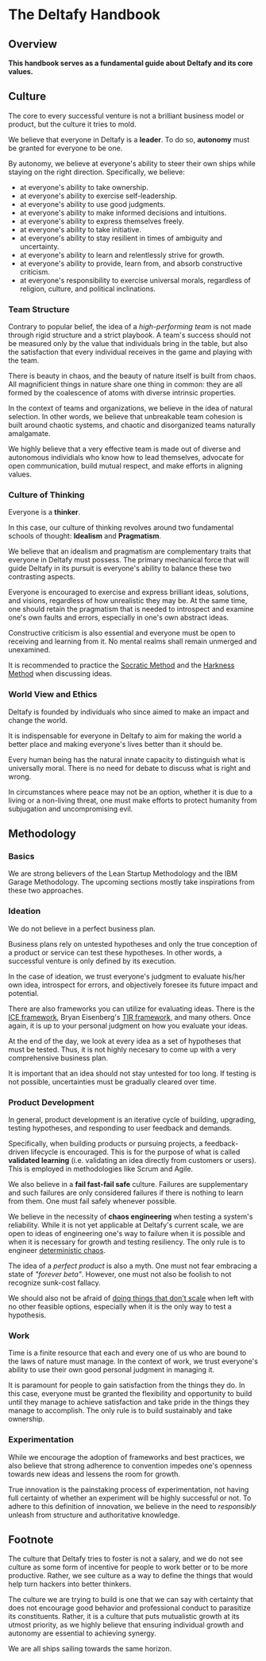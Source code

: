 # The Deltafy Handbook

## Overview

**This handbook serves as a fundamental guide about Deltafy and its core values.**

## Culture

The core to every successful venture is not a brilliant business model or product, but the culture it tries to mold.

We believe that everyone in Deltafy is a **leader**. To do so, **autonomy** must be granted for everyone to be one.

By autonomy, we believe at everyone's ability to steer their own ships while staying on the right direction. Specifically, we believe:

* at everyone's ability to take ownership.
* at everyone's ability to exercise self-leadership.
* at everyone's ability to use good judgments.
* at everyone's ability to make informed decisions and intuitions.
* at everyone's ability to express themselves freely.
* at everyone's ability to take initiative.
* at everyone's ability to stay resilient in times of ambiguity and uncertainty.
* at everyone's ability to learn and relentlessly strive for growth.
* at everyone's ability to provide, learn from, and absorb constructive criticism.
* at everyone's responsibility to exercise universal morals, regardless of religion, culture, and political inclinations.

### Team Structure

Contrary to popular belief, the idea of a _high-performing team_ is not made through rigid structure and a strict playbook. A team's success should not be measured only by the value that individuals bring in the table, but also the satisfaction that every individual receives in the game and playing with the team.

There is beauty in chaos, and the beauty of nature itself is built from chaos. All magnificient things in nature share one thing in common: they are all formed by the coalescence of atoms with diverse intrinsic properties.

In the context of teams and organizations, we believe in the idea of natural selection. In other words, we believe that unbreakable team cohesion is built around chaotic systems, and chaotic and disorganized teams naturally amalgamate. 

We highly believe that a very effective team is made out of diverse and autonomous individials who know how to lead themselves, advocate for open communication, build mutual respect, and make efforts in aligning values.

### Culture of Thinking

Everyone is a **thinker**.

In this case, our culture of thinking revolves around two fundamental schools of thought: **Idealism** and **Pragmatism**.

We believe that an idealism and pragmatism are complementary traits that everyone in Deltafy must possess. The primary mechanical force that will guide Deltafy in its pursuit is everyone's ability to balance these two contrasting aspects.

Everyone is encouraged to exercise and express brilliant ideas, solutions, and visions, regardless of how unrealistic they may be. At the same time, one should retain the pragmatism that is needed to introspect and examine one's own faults and errors, especially in one's own abstract ideas. 

Constructive criticism is also essential and everyone must be open to receiving and learning from it. No mental realms shall remain unmerged and unexamined.

It is recommended to practice the [Socratic Method](https://lucidphilosophy.com/chapter-4-socratic-method/) and the [Harkness Method](https://www.exeter.edu/excellence/how-youll-learn) when discussing ideas.

### World View and Ethics

Deltafy is founded by individuals who since aimed to make an impact and change the world.

It is indispensable for everyone in Deltafy to aim for making the world a better place and making everyone's lives better than it should be.

Every human being has the natural innate capacity to distinguish what is universally moral. There is no need for debate to discuss what is right and wrong.

In circumstances where peace may not be an option, whether it is due to a living or a non-living threat, one must make efforts to protect humanity from subjugation and uncompromising evil.

## Methodology

### Basics

We are strong believers of the Lean Startup Methodology and the IBM Garage Methodology. The upcoming sections mostly take inspirations from these two approaches.

### Ideation

We do not believe in a perfect business plan.

Business plans rely on untested hypotheses and only the true conception of a product or service can test these hypotheses. In other words, a successful venture is only defined by its execution.

In the case of ideation, we trust everyone's judgment to evaluate his/her own idea, introspect for errors, and objectively foresee its future impact and potential.

There are also frameworks you can utilize for evaluating ideas. There is the [ICE framework](https://www.productplan.com/glossary/ice-scoring-model/), Bryan Eisenberg's [TIR framework](https://www.bryaneisenberg.com/3-steps-to-better-prioritization-and-faster-execution/), and many others. Once again, it is up to your personal judgment on how you evaluate your ideas.

At the end of the day, we look at every idea as a set of hypotheses that must be tested. Thus, it is not highly necesary to come up with a very comprehensive business plan. 

It is important that an idea should not stay untested for too long. If testing is not possible, uncertainties must be gradually cleared over time.

### Product Development

In general, product development is an iterative cycle of building, upgrading, testing hypotheses, and responding to user feedback and demands.

Specifically, when building products or pursuing projects, a feedback-driven lifecycle is encouraged. This is for the purpose of what is called **validated learning** (i.e. validating an idea directly from customers or users). This is employed in methodologies like Scrum and Agile.

We also believe in a **fail fast-fail safe** culture. Failures are supplementary and such failures are only considered failures if there is nothing to learn from them. One must fail safely whenever possible.

We believe in the necessity of **chaos engineering** when testing a system's reliability. While it is not yet applicable at Deltafy's current scale, we are open to ideas of engineering one's way to failure when it is possible and when it is necessary for growth and testing resiliency. The only rule is to engineer [deterministic chaos](https://annex.exploratorium.edu/complexity/CompLexicon/chaos.html).

The idea of a _perfect product_ is also a myth. One must not fear embracing a state of _"forever beta"_. However, one must not also be foolish to not recognize sunk-cost fallacy.

We should also not be afraid of [doing things that don't scale](http://paulgraham.com/ds.html) when left with no other feasible options, especially when it is the only way to test a hypothesis.

### Work

Time is a finite resource that each and every one of us who are bound to the laws of nature must manage. In the context of work, we trust everyone's ability to use their own good personal judgment in managing it.

It is paramount for people to gain satisfaction from the things they do. In this case, everyone must be granted the flexibility and opportunity to build until they manage to achieve satisfaction and take pride in the things they manage to accomplish. The only rule is to build sustainably and take ownership.

### Experimentation

While we encourage the adoption of frameworks and best practices, we also believe that strong adherence to convention impedes one's openness towards new ideas and lessens the room for growth.

True innovation is the painstaking process of experimentation, not having full certainty of whether an experiment will be highly successful or not. To adhere to this definition of innovation, we believe in the need to _responsibly_ unleash from structure and authoritative knowledge.

## Footnote

The culture that Deltafy tries to foster is not a salary, and we do not see culture as some form of incentive for people to work better or to be more productive. Rather, we see culture as a way to define the things that would help turn hackers into better thinkers.

The culture we are trying to build is one that we can say with certainty that does not encourage good behavior and professional conduct to parasitize its constituents. Rather, it is a culture that puts mutualistic growth at its utmost priority, as we highly believe that ensuring individual growth and autonomy are essential to achieving synergy.

We are all ships sailing towards the same horizon.
